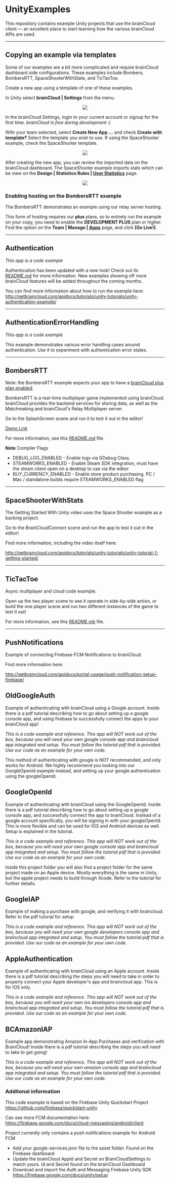 # UnityExamples

This repository contains example Unity projects that use the brainCloud client — an excellent place to start learning how the various brainCloud APIs are used.

---

## Copying an example via templates

Some of our examples are a bit more complicated and require brainCloud dashboard side configurations.
These examples include Bombers, BombersRTT, SpaceShooterWithState, and TicTacToe.

Create a new app using a template of one of these examples.

In Unity select **brainCloud | Settings** from the menu.

<p align="center">
  <img  src="./screenshots/bcSettings.png?raw=true">
</p>

In the brainCloud Settings, login to your current account or signup for the first time. _brainCloud is free during development :)_

With your team selected, select **Create New App ...** and check **Create with template?**
Select the template you wish to use. If using the SpaceShooter example, check the SpaceShooter template.

<p align="center">
  <img  src="./screenshots/bcTemplate.png?raw=true">
</p>

After creating the new app, you can review the imported data on the brainCloud dashboard. The SpaceShooter example imports stats which can be view on the **Design | Statistics Rules | [User Statistics](https://portal.braincloudservers.com/admin/dashboard?custom=null#/development/stats-player)** page.

<p align="center">
  <img  src="./screenshots/step_newstats.png?raw=true">
</p>

### Enabling hosting on the BombersRTT example

The BombersRTT demonstrates an example using our relay server hosting.

This form of hosting requires our **plus** plans, so to entirely run the example on your copy, you need to enable the **DEVELOPMENT PLUS** plan or higher. Find the option on the **Team | Manage | [Apps](https://portal.braincloudservers.com/admin/dashboard#/support/apps)** page, and click **[Go Live!]**.

---

## Authentication

*This app is a code example*

Authentication has been updated with a new look! Check out its [README.md](https://github.com/getbraincloud/examples-unity/blob/master/Authentication/README.md) for more information. New examples showing off more brainCloud features will be added throughout the coming months.

You can find more information about how to run the example here:
http://getbraincloud.com/apidocs/tutorials/unity-tutorials/unity-authentication-example/

---

## AuthenticationErrorHandling

*This app is a code example*

This example demonstrates various error handling cases around authentication.
Use it to experiment with authentication error states.

---

## BombersRTT

Note: the BombersRTT example expects your app to have a [brainCloud plus plan enabled](#enabling-hosting-on-the-bombersrtt-example).

BombersRTT is a real-time multiplayer game implemented using brainCloud. brainCloud provides the backend services for storing data, as well as the Matchmaking and brainCloud's Relay Multiplayer server.

Go to the SplashScreen scene and run it to test it out in the editor!

[Demo Link](http://apps.braincloudservers.com/bombersrtt-demo/index.html)

For more information, see this [README.md](https://github.com/getbraincloud/examples-unity/blob/master/BombersRTT/README.md) file.

**Note** Compiler Flags

-   DEBUG_LOG_ENABLED - Enable logs via GDebug Class.
-   STEAMWORKS_ENABLED - Enable Steam SDK integration, must have the steam client open on a desktop to use via the editor
-   BUY_CURRENCY_ENABLED - Enable store product purchasing. PC / Mac / standalone builds require STEAMWORKS_ENABLED flag

---

## SpaceShooterWithStats

The Getting Started With Unity video uses the Space Shooter example as a backing project.

Go to the BrainCloudConnect scene and run the app to test it out in the editor!

Find more information, including the video itself here:

http://getbraincloud.com/apidocs/tutorials/unity-tutorials/unity-tutorial-1-getting-started/

---

## TicTacToe

Async multiplayer and cloud code example.

Open up the two player scene to see it operate in side-by-side action, or build the one player scene and run two different instances of the game to test it out!

For more information, see this [README.mb](https://github.com/getbraincloud/examples-unity/blob/master/TicTacToe/README.md) file.

---

## PushNotifications 

Example of connecting Firebase FCM Notifications to brainCloud.

Find more information here:

http://getbraincloud.com/apidocs/portal-usage/push-notification-setup-firebase/

## OldGoogleAuth

Example of authenticating with brainCloud using a Google account. Inside there is a pdf tutorial describing how to go about setting up a google console app, and using firebase to successfully connect the apps to your brainCloud app!

*This is a code example and reference. This app will NOT work out of the box, because you will need your own google console app and braincloud app integrated and setup. You must follow the tutorial pdf that is provided. Use our code as an example for your own code.*   

This method of authenticating with google is NOT recommended, and only works for Android. We highly recommend you looking into our GoogleOpenId example instead, and setting up your google authentication using the googleOpenId. 

## GoogleOpenId

Example of authenticating with brainCloud using the GoogleOpenId. Inside there is a pdf tutorial describing how to go about setting up a google console app, and successfully connect the app to brainCloud. Instead of a google account specifically, you will be signing in with your googleOpenId. This is more flexible and can be used for IOS and Android devices as well. Setup is explained in the tutorial.

*This is a code example and reference. This app will NOT work out of the box, because you will need your own google console app and braincloud app integrated and setup. You must follow the tutorial pdf that is provided. Use our code as an example for your own code.* 

Inside this project folder you will also find a project folder for the same project made on an Apple device. Mostly everything is the same in Unity, but the apple project needs to build through Xcode. Refer to the tutorial for further details. 

## GoogleIAP
Example of making a purchase with google, and verifying it with braincloud. Refer to the pdf tutorial for setup

*This is a code example and reference. This app will NOT work out of the box, because you will need your own google developers console app and braincloud app integrated and setup. You must follow the tutorial pdf that is provided. Use our code as an example for your own code.* 

## AppleAuthentication

Example of authenticating with brainCloud using an Apple account. Inside there is a pdf tutorial describing the steps you will need to take in order to properly connect your Apple developer's app and braincloud app. This is for IOS only.

*This is a code example and reference. This app will NOT work out of the box, because you will need your own ios developers console app and braincloud app integrated and setup. You must follow the tutorial pdf that is provided. Use our code as an example for your own code.* 

## BCAmazonIAP

Example app demonstrating Amazon In-App Purchases and verification with BrainCloud! Inside there is a pdf tutorial describing the steps you will need to take to get going!

*This is a code example and reference. This app will NOT work out of the box, because you will need your own amazon console app and braincloud app integrated and setup. You must follow the tutorial pdf that is provided. Use our code as an example for your own code.* 

### Additonal information

This code example is based on the Firebase Unity Quickstart Project
https://github.com/firebase/quickstart-unity

Can see more FCM documentation here: https://firebase.google.com/docs/cloud-messaging/android/client

Project currently only contains a push notifications example for Android FCM

-   Add your google-services.json file to the asset folder. Found on the Firebase dashboard
-   Update the brainCloud AppId and Secret on BrainCloudSettings to match yours. Id and Secret found on the brainCloud Dashboard
-   Download and import the Auth and Messaging Firebase Unity SDK
    https://firebase.google.com/docs/unity/setup
